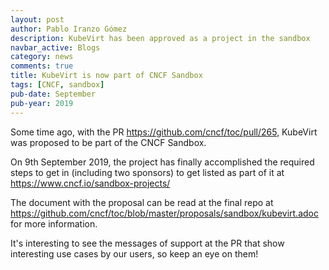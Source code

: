 ```yaml
---
layout: post
author: Pablo Iranzo Gómez
description: KubeVirt has been approved as a project in the sandbox
navbar_active: Blogs
category: news
comments: true
title: KubeVirt is now part of CNCF Sandbox
tags: [CNCF, sandbox]
pub-date: September
pub-year: 2019
---
```


Some time ago, with the PR <https://github.com/cncf/toc/pull/265>, KubeVirt was proposed to be part of the CNCF Sandbox.

On 9th September 2019, the project has finally accomplished the required steps to get in (including two sponsors) to get listed as part of it at <https://www.cncf.io/sandbox-projects/>

The document with the proposal can be read at the final repo at <https://github.com/cncf/toc/blob/master/proposals/sandbox/kubevirt.adoc> for more information.

It's interesting to see the messages of support at the PR that show interesting use cases by our users, so keep an eye on them!
